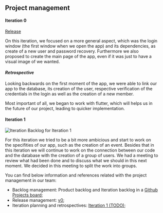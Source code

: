 
## Project management



#### **Iteration 0**

[Release](https://github.com/FEUP-LEIC-ES-2022-23/2LEIC03T5/releases/tag/v0.1)

On this iteration, we focused on a more general aspect, which was the login window (the first window when we open the app) and its dependencies, as create of a new user and password recovery.
Furthermore we also proposed to create the main page of the app, even if it was just to have a visual image of we wanted.

#### *Retrospective*

Looking backwards on the first moment of the app, we were able to link our app to the database, its creation of the user, respective verification of the credentials in the login as well as the creation of a new member.

Most important of all, we began to work with flutter, which will helps us in the future of our project, leading to quicker implementation.


#### **Iteration 1**

![Iteration Backlog for Iteration 1](https://github.com/FEUP-LEIC-ES-2022-23/2LEIC03T5/blob/ddae9b1058a53c502701314e0453f0ef651e3103/images/Iteration%201%20backlog.png)

For this iteration we tried to be a bit more ambicious and start to work on the specifities of our app, such as the creation of an event. Besides that in this iteration we will continue to work on the connection between our code and the database with the creation of a group of users. We had a meeting to review what had been done and to discuss what we should in this next moment. We decided in this meeting to split the work into groups.






You can find below information and references related with the project management in our team: 

* Backlog management: Product backlog and Iteration backlog in a [Github Projects board](https://github.com/orgs/FEUP-LEIC-ES-2022-23/projects/19/views/1);
* Release management: [v0](https://github.com/FEUP-LEIC-ES-2022-23/2LEIC03T5/releases/tag/v0.1);
* Iteration planning and retrospectives: 
  [Iteration 1 (TODO)]();
